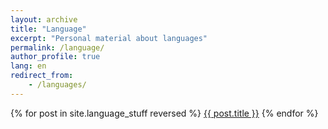 ```yaml
---
layout: archive
title: "Language"
excerpt: "Personal material about languages"
permalink: /language/
author_profile: true
lang: en
redirect_from: 
    - /languages/
---
```

{% for post in site.language_stuff reversed %}
  <a href="{{ post.permalink }}">{{ post.title }}</a>
{% endfor %}